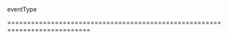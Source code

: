 <!--merge--><!--/merge-->
<!--hidden--><!--/hidden-->
<!--type-->eventType<!--/type-->
===========================================================================
